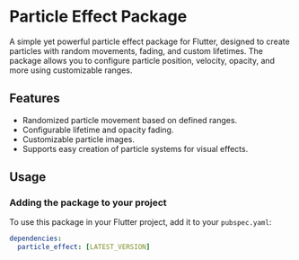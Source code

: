 # Particle Effect Package

A simple yet powerful particle effect package for Flutter, designed to create particles with random movements, fading, and custom lifetimes. The package allows you to configure particle position, velocity, opacity, and more using customizable ranges.

## Features
- Randomized particle movement based on defined ranges.
- Configurable lifetime and opacity fading.
- Customizable particle images.
- Supports easy creation of particle systems for visual effects.

## Usage

### Adding the package to your project

To use this package in your Flutter project, add it to your `pubspec.yaml`:

```yaml
dependencies:
  particle_effect: [LATEST_VERSION]
